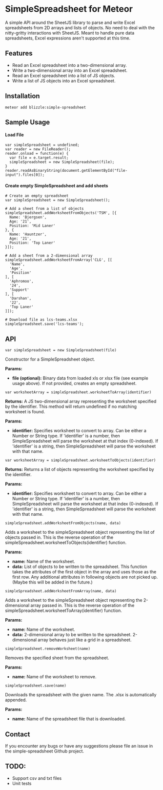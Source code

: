 # SimpleSpreadsheet for Meteor
A simple API around the SheetJS library to parse and write Excel spreadsheets from 2D arrays and lists of objects.  No need to deal with the nitty-gritty interactions with SheetJS.  Meant to handle pure data spreadsheets, Excel expressions aren't supported at this time.

## Features
- Read an Excel spreadsheet into a two-dimensional array.
- Write a two-dimensional array into an Excel spreadsheet.
- Read an Excel spreadsheet into a list of JS objects.
- Write a list of JS objects into an Excel spreadsheet.

## Installation
```
meteor add blizzle:simple-spreadsheet
```

## Sample Usage
#### Load File
```
var simpleSpreadsheet = undefined;
var reader = new FileReader();
reader.onload = function(e) {
  var file = e.target.result;
  simpleSpreadsheet = new SimpleSpreadsheet(file);
}
reader.readAsBinaryString(document.getElementById("file-input").files[0]);
```
#### Create empty SimpleSpreadsheet and add sheets
```
# Create an empty spreadsheet
var simpleSpreadsheet = new SimpleSpreadsheet();

# Add a sheet from a list of objects
simpleSpreadsheet.addWorksheetFromObjects('TSM', [{
  Name: 'Bjergsen',
  Age: '21',
  Position: 'Mid Laner'
}, {
  Name: 'Hauntzer',
  Age: '21',
  Position: 'Top Laner'
}]);

# Add a sheet from a 2-dimensional array
simpleSpreadsheet.addWorksheetFromArray('CLG', [[
  'Name',
  'Age',
  'Position'
], [
  'Aphromoo',
  '24',
  'Support'
], [
  'Darshan',
  '22',
  'Top Laner'
]]);

# Download file as lcs-teams.xlsx
simpleSpreadsheet.save('lcs-teams');
```

## API
```
var simpleSpreadsheet = new SimpleSpreadsheet(file)
```
Constructor for a SimpleSpreadsheet object.

__Params:__
* **file (optional):**  Binary data from loaded xls or xlsx file (see example usage above). If not provided, creates an empty spreadsheet.

```
var worksheetArray = simpleSpreadsheet.worksheetToArray(identifier)
```
**Returns:** A JS two-dimensional array representing the worksheet specified by the identifier.  This method will return undefined if no matching worksheet is found.


__Params:__
* **identifier:** Specifies worksheet to convert to array.  Can be either a Number or String type.  If 'identifier' is a number, then SimpleSpreadsheet will parse the worksheet at that index (0-indexed).  If 'identifier' is a string, then SimpleSpreadsheet will parse the worksheet with that name.

```
var worksheetArray = simpleSpreadsheet.worksheetToObjects(identifier)
```
**Returns:** Returns a list of objects representing the worksheet specified by the identifier.


__Params:__
* **identifier:** Specifies worksheet to convert to array.  Can be either a Number or String type.  If 'identifier' is a number, then SimpleSpreadsheet will parse the worksheet at that index (0-indexed).  If 'identifier' is a string, then SimpleSpreadsheet will parse the worksheet with that name.


```
simpleSpreadsheet.addWorksheetFromObjects(name, data)
```
Adds a worksheet to the simpleSpreadsheet object representing the list of objects passed in.  This is the reverse operation of the simpleSpreadsheet.worksheetToObjects(identifier) function.


__Params:__
* **name:** Name of the worksheet.
* **data:** List of objects to be written to the spreadsheet.  This function takes the attributes of the first object in the array and uses those as the first row.  Any additional attributes in following objects are not picked up.  (Maybe this will be added in the future.)


```
simpleSpreadsheet.addWorksheetFromArray(name, data)
```
Adds a worksheet to the simpleSpreadsheet object representing the 2-dimensional array passed in.  This is the reverse operation of the simpleSpreadsheet.worksheetToArray(identifier) function.


__Params:__
* **name:** Name of the worksheet.
* **data:** 2-dimensional array to be written to the spreadsheet.  2-dimensional array behaves just like a grid in a spreadsheet.


```
simpleSpreadsheet.removeWorksheet(name)
```
Removes the specified sheet from the spreadsheet.


__Params:__
* **name:** Name of the worksheet to remove.



```
simpleSpreadsheet.save(name)
```
Downloads the spreadsheet with the given name. The .xlsx is automatically appended.


__Params:__
* **name:** Name of the spreadsheet file that is downloaded.


## Contact
If you encounter any bugs or have any suggestions please file an issue in the simple-spreadsheet Github project.

## TODO:
* Support csv and txt files
* Unit tests
